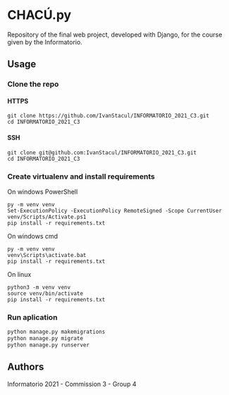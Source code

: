 # CHACÚ.py

Repository of the final web project, developed with Django, for the course given by the Informatorio.

## Usage

### Clone the repo

#### HTTPS

``` shell
git clone https://github.com/IvanStacul/INFORMATORIO_2021_C3.git
cd INFORMATORIO_2021_C3
```

#### SSH

``` shell
git clone git@github.com:IvanStacul/INFORMATORIO_2021_C3.git
cd INFORMATORIO_2021_C3
```

### Create virtualenv and install requirements

On windows PowerShell

```shell
py -m venv venv
Set-ExecutionPolicy -ExecutionPolicy RemoteSigned -Scope CurrentUser
venv/Scripts/Activate.ps1
pip install -r requirements.txt
```

On windows cmd

```shell
py -m venv venv
venv\Scripts\activate.bat
pip install -r requirements.txt
```

On linux

```shell
python3 -m venv venv
source venv/bin/activate
pip install -r requirements.txt
```

### Run aplication

```python
python manage.py makemigrations
python manage.py migrate
python manage.py runserver
```

## Authors

Informatorio 2021 - Commission 3 - Group 4
